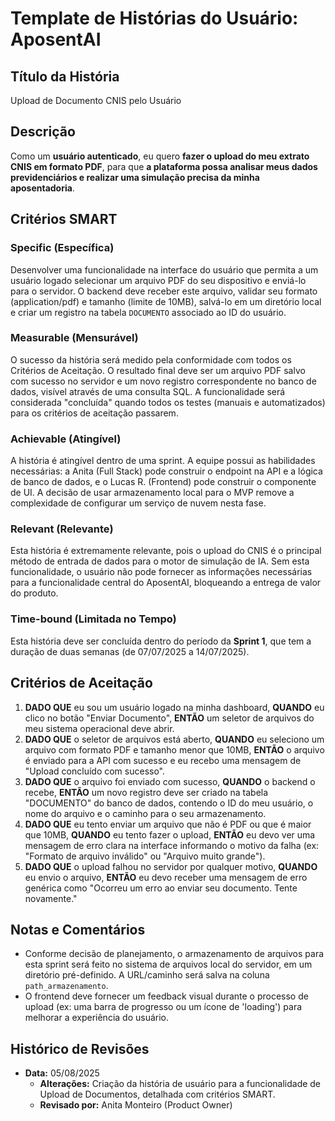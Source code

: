 
# Template de Histórias do Usuário: AposentAI

## Título da História
Upload de Documento CNIS pelo Usuário

## Descrição
Como um **usuário autenticado**, eu quero **fazer o upload do meu extrato CNIS em formato PDF**, para que **a plataforma possa analisar meus dados previdenciários e realizar uma simulação precisa da minha aposentadoria**.

## Critérios SMART

### Specific (Específica)
Desenvolver uma funcionalidade na interface do usuário que permita a um usuário logado selecionar um arquivo PDF do seu dispositivo e enviá-lo para o servidor. O backend deve receber este arquivo, validar seu formato (application/pdf) e tamanho (limite de 10MB), salvá-lo em um diretório local e criar um registro na tabela `DOCUMENTO` associado ao ID do usuário.

### Measurable (Mensurável)
O sucesso da história será medido pela conformidade com todos os Critérios de Aceitação. O resultado final deve ser um arquivo PDF salvo com sucesso no servidor e um novo registro correspondente no banco de dados, visível através de uma consulta SQL. A funcionalidade será considerada "concluída" quando todos os testes (manuais e automatizados) para os critérios de aceitação passarem.

### Achievable (Atingível)
A história é atingível dentro de uma sprint. A equipe possui as habilidades necessárias: a Anita (Full Stack) pode construir o endpoint na API e a lógica de banco de dados, e o Lucas R. (Frontend) pode construir o componente de UI. A decisão de usar armazenamento local para o MVP remove a complexidade de configurar um serviço de nuvem nesta fase.

### Relevant (Relevante)
Esta história é extremamente relevante, pois o upload do CNIS é o principal método de entrada de dados para o motor de simulação de IA. Sem esta funcionalidade, o usuário não pode fornecer as informações necessárias para a funcionalidade central do AposentAI, bloqueando a entrega de valor do produto.

### Time-bound (Limitada no Tempo)
Esta história deve ser concluída dentro do período da **Sprint 1**, que tem a duração de duas semanas (de 07/07/2025 a 14/07/2025).

## Critérios de Aceitação
1.  **DADO QUE** eu sou um usuário logado na minha dashboard, **QUANDO** eu clico no botão "Enviar Documento", **ENTÃO** um seletor de arquivos do meu sistema operacional deve abrir.
2.  **DADO QUE** o seletor de arquivos está aberto, **QUANDO** eu seleciono um arquivo com formato PDF e tamanho menor que 10MB, **ENTÃO** o arquivo é enviado para a API com sucesso e eu recebo uma mensagem de "Upload concluído com sucesso".
3.  **DADO QUE** o arquivo foi enviado com sucesso, **QUANDO** o backend o recebe, **ENTÃO** um novo registro deve ser criado na tabela "DOCUMENTO" do banco de dados, contendo o ID do meu usuário, o nome do arquivo e o caminho para o seu armazenamento.
4.  **DADO QUE** eu tento enviar um arquivo que não é PDF ou que é maior que 10MB, **QUANDO** eu tento fazer o upload, **ENTÃO** eu devo ver uma mensagem de erro clara na interface informando o motivo da falha (ex: "Formato de arquivo inválido" ou "Arquivo muito grande").
5.  **DADO QUE** o upload falhou no servidor por qualquer motivo, **QUANDO** eu envio o arquivo, **ENTÃO** eu devo receber uma mensagem de erro genérica como "Ocorreu um erro ao enviar seu documento. Tente novamente."

## Notas e Comentários
- Conforme decisão de planejamento, o armazenamento de arquivos para esta sprint será feito no sistema de arquivos local do servidor, em um diretório pré-definido. A URL/caminho será salva na coluna `path_armazenamento`.
- O frontend deve fornecer um feedback visual durante o processo de upload (ex: uma barra de progresso ou um ícone de 'loading') para melhorar a experiência do usuário.

## Histórico de Revisões
- **Data:** 05/08/2025
  - **Alterações:** Criação da história de usuário para a funcionalidade de Upload de Documentos, detalhada com critérios SMART.
  - **Revisado por:** Anita Monteiro (Product Owner)
